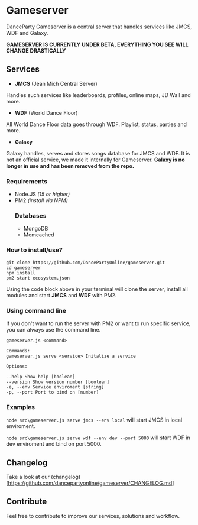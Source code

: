 
  
# Gameserver

DanceParty Gameserver is a central server that handles services like JMCS, WDF and Galaxy.

**GAMESERVER IS CURRENTLY UNDER BETA, EVERYTHING YOU SEE WILL CHANGE DRASTICALLY**

## Services

- **JMCS** (Jean Mich Central Server)

Handles such services like leaderboards, profiles, online maps, JD Wall and more.

- **WDF** (World Dance Floor)

All World Dance Floor data goes through WDF. Playlist, status, parties and more.

- ~~**Galaxy**~~

Galaxy handles, serves and stores songs database for JMCS and WDF. It is not an official service, we made it internally for Gameserver.
**Galaxy is no longer in use and has been removed from the repo.**

### Requirements

- Node.JS *(15 or higher)*
- PM2 *(install via NPM)*
	### Databases
	- MongoDB
	- Memcached
  
### How to install/use?

```
git clone https://github.com/DancePartyOnline/gameserver.git
cd gameserver
npm install
pm2 start ecosystem.json
```

Using the code block above in your terminal will clone the server, install all modules and start **JMCS** and **WDF** with PM2.
  

### Using command line

If you don't want to run the server with PM2 or want to run specific service, you can always use the command line.

```
gameserver.js <command>

Commands:
gameserver.js serve <service> Initalize a service

Options:

--help Show help [boolean]
--version Show version number [boolean]
-e, --env Service enviroment [string]
-p, --port Port to bind on [number]
```

### Examples
`node src\gameserver.js serve jmcs --env local` will start JMCS in local enviroment.

`node src\gameserver.js serve wdf --env dev --port 5000` will start WDF in dev enviroment and bind on port 5000.

## Changelog
Take a look at our (changelog)[https://github.com/dancepartyonline/gameserver/CHANGELOG.md]

## Contribute
Feel free to contribute to improve our services, solutions and workflow.